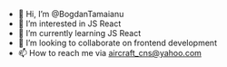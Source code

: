 - 👋 Hi, I’m @BogdanTamaianu
- 👀 I’m interested in JS React
- 🌱 I’m currently learning JS React
- 💞️ I’m looking to collaborate on frontend development
- 📫 How to reach me via aircraft_cns@yahoo.com

<!---
BogdanTamaianu/BogdanTamaianu is a ✨ special ✨ repository because its `README.md` (this file) appears on your GitHub profile.
You can click the Preview link to take a look at your changes.
--->
